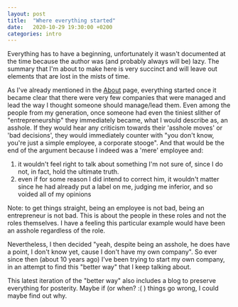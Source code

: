```yaml
---
layout: post
title:  "Where everything started"
date:   2020-10-29 19:30:00 +0200
categories: intro
---
```


Everything has to have a beginning, unfortunately it wasn't documented at the
time because the author was (and probably always will be) lazy. The summary that
I'm about to make here is very succinct and will leave out elements that are lost
in the mists of time.

As I've already mentioned in the [About](/about)
page, everything started once it became clear that there were very few companies 
that were managed and lead the way I thought someone should manage/lead them. Even
among the people from my generation, once someone had even the tiniest slither of
"entrepreneurship" they immediately became, what I would describe as, an asshole.
If they would hear any criticism towards their 'asshole moves' or 'bad 
decisions', they would immediately counter with "you don't know, you're just a 
simple employee, a corporate stooge". And that would be the end of the argument
because I indeed was a 'mere' employee and:

1. it wouldn't feel right to talk about something I'm not sure of, since I do not,
in fact, hold the ultimate truth.
2. even if for some reason I did intend to correct him, it wouldn't matter since
he had already put a label on me, judging me inferior, and so voided all of my 
opinions

Note: to get things straight, being an employee is not bad, being an entrepreneur 
is not bad. This is about the people in these roles and not the roles themselves.
I have a feeling this particular example would have been an asshole regardless of 
the role.

Nevertheless, I then decided "yeah, despite being an asshole, he does have a point,
I don't know yet, cause I don't have my own company". So ever since then (about 10
years ago) I've been trying to start my own company, in an attempt to find this
"better way" that I keep talking about.

This latest iteration of the "better way" also includes a blog to preserve everything
for posterity. Maybe if (or when? :( ) things go wrong, I could maybe find out why.  